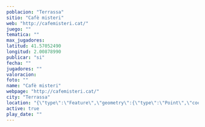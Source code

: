 ```yaml
---
poblacion: "Terrassa"
sitio: "Cafè misteri"
web: "http://cafemisteri.cat/"
juego: ""
tematica: ""
max_jugadores: 
latitud: 41.57052490
longitud: 2.00878990
publicar: "si"
fecha: ""
jugadores: ""
valoracion: 
foto: ""
name: "Cafè misteri"
webpage: "http://cafemisteri.cat/"
city: "Terrassa"
location: "{\"type\":\"Feature\",\"geometry\":{\"type\":\"Point\",\"coordinates\":[\"41,57052490\",\"2,00878990\"]}}"
active: true
play_date: ""
---
```

